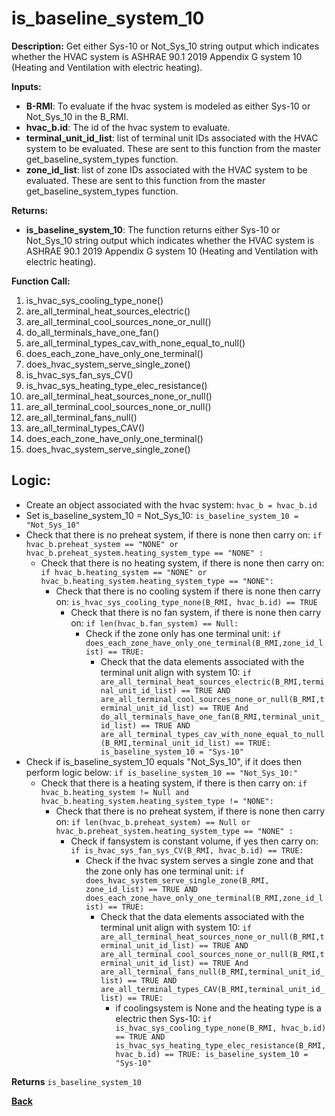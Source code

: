 # is_baseline_system_10  

**Description:** Get either Sys-10 or Not_Sys_10 string output which indicates whether the HVAC system is ASHRAE 90.1 2019 Appendix G system 10 (Heating and Ventilation with electric heating).  

**Inputs:**  
- **B-RMI**: To evaluate if the hvac system is modeled as either Sys-10 or Not_Sys_10 in the B_RMI.   
- **hvac_b.id**: The id of the hvac system to evaluate.  
- **terminal_unit_id_list**: list of terminal unit IDs associated with the HVAC system to be evaluated. These are sent to this function from the master get_baseline_system_types function.
- **zone_id_list**: list of zone IDs associated with the HVAC system to be evaluated. These are sent to this function from the master get_baseline_system_types function.

**Returns:**  
- **is_baseline_system_10**: The function returns either Sys-10 or Not_Sys_10 string output which indicates whether the HVAC system is ASHRAE 90.1 2019 Appendix G system 10 (Heating and Ventilation with electric heating).  

**Function Call:**
1. is_hvac_sys_cooling_type_none()
2. are_all_terminal_heat_sources_electric()  
3. are_all_terminal_cool_sources_none_or_null()
4. do_all_terminals_have_one_fan()    
6. are_all_terminal_types_cav_with_none_equal_to_null()
7. does_each_zone_have_only_one_terminal()    
8. does_hvac_system_serve_single_zone()  
9. is_hvac_sys_fan_sys_CV()  
10. is_hvac_sys_heating_type_elec_resistance()
11. are_all_terminal_heat_sources_none_or_null()  
12. are_all_terminal_cool_sources_none_or_null()
13. are_all_terminal_fans_null()  
14. are_all_terminal_types_CAV()   
15. does_each_zone_have_only_one_terminal()    
16. does_hvac_system_serve_single_zone()  


## Logic:    
- Create an object associated with the hvac system: `hvac_b = hvac_b.id`  
- Set is_baseline_system_10 = Not_Sys_10: `is_baseline_system_10 = "Not_Sys_10"`    
- Check that there is no preheat system, if there is none then carry on: `if hvac_b.preheat_system == "NONE" or hvac_b.preheat_system.heating_system_type == "NONE" :`    
    - Check that there is no heating system, if there is none then carry on: `if hvac_b.heating_system == "NONE" or hvac_b.heating_system.heating_system_type == "NONE":`     
        - Check that there is no cooling system if there is none then carry on: `is_hvac_sys_cooling_type_none(B_RMI, hvac_b.id) == TRUE`  
            - Check that there is no fan system, if there is none then carry on: `if len(hvac_b.fan_system) == Null:`     
                - Check if the zone only has one terminal unit: `if does_each_zone_have_only_one_terminal(B_RMI,zone_id_list) == TRUE:`   
                    - Check that the data elements associated with the terminal unit align with system 10: `if are_all_terminal_heat_sources_electric(B_RMI,terminal_unit_id_list) == TRUE AND are_all_terminal_cool_sources_none_or_null(B_RMI,terminal_unit_id_list) == TRUE And do_all_terminals_have_one_fan(B_RMI,terminal_unit_id_list) == TRUE AND are_all_terminal_types_cav_with_none_equal_to_null(B_RMI,terminal_unit_id_list) == TRUE: is_baseline_system_10 = "Sys-10"`      
- Check if is_baseline_system_10 equals "Not_Sys_10", if it does then perform logic below: `if is_baseline_system_10 == "Not_Sys_10:"`  
    - Check that there is a heating system, if there is then carry on: `if hvac_b.heating_system != Null and hvac_b.heating_system.heating_system_type != "NONE":`   
        - Check that there is no preheat system, if there is none then carry on: `if len(hvac_b.preheat_system) == Null or hvac_b.preheat_system.heating_system_type == "NONE" :`    
            - Check if fansystem is constant volume, if yes then carry on: `if is_hvac_sys_fan_sys_CV(B_RMI, hvac_b.id) == TRUE:`  
                - Check if the hvac system serves a single zone and that the zone only has one terminal unit: `if does_hvac_system_serve_single_zone(B_RMI, zone_id_list) == TRUE AND does_each_zone_have_only_one_terminal(B_RMI,zone_id_list) == TRUE:`     
                    - Check that the data elements associated with the terminal unit align with system 10: `if are_all_terminal_heat_sources_none_or_null(B_RMI,terminal_unit_id_list) == TRUE AND are_all_terminal_cool_sources_none_or_null(B_RMI,terminal_unit_id_list) == TRUE And are_all_terminal_fans_null(B_RMI,terminal_unit_id_list) == TRUE AND are_all_terminal_types_CAV(B_RMI,terminal_unit_id_list) == TRUE:`        
                        - if coolingsystem is None and the heating type is a electric then Sys-10: `if is_hvac_sys_cooling_type_none(B_RMI, hvac_b.id) == TRUE AND is_hvac_sys_heating_type_elec_resistance(B_RMI, hvac_b.id) == TRUE: is_baseline_system_10 = "Sys-10"`  


**Returns** `is_baseline_system_10`  



**[Back](../../_toc.md)**
